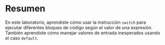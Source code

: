 # Resumen

En este laboratorio, aprendiste cómo usar la instrucción `switch` para ejecutar diferentes bloques de código según el valor de una expresión. También aprendiste cómo manejar valores de entrada inesperados usando el caso `default`.
